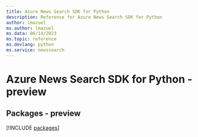 ```yaml
---
title: Azure News Search SDK for Python
description: Reference for Azure News Search SDK for Python
author: lmazuel
ms.author: lmazuel
ms.data: 06/14/2023
ms.topic: reference
ms.devlang: python
ms.service: newssearch
---
```

# Azure News Search SDK for Python - preview
## Packages - preview
[!INCLUDE [packages](news-search-index.md)]